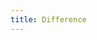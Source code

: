 ```yaml
---
title: Difference
---
```


<DarumaPlayer src='https://raw.githubusercontent.com/verygoodgraphics/resource/main/feature/blend_mode__daruma/blend_mode__difference.daruma' />
